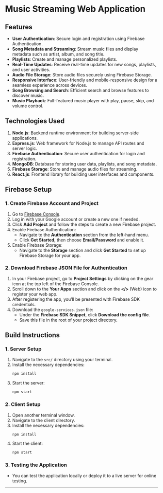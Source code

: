 

# Music Streaming Web Application

## Features
- **User Authentication**: Secure login and registration using Firebase Authentication.
- **Song Metadata and Streaming**: Stream music files and display metadata such as artist, album, and song title.
- **Playlists**: Create and manage personalized playlists.
- **Real-Time Updates**: Receive real-time updates for new songs, playlists, and user activities.
- **Audio File Storage**: Store audio files securely using Firebase Storage.
- **Responsive Interface**: User-friendly and mobile-responsive design for a seamless experience across devices.
- **Song Browsing and Search**: Efficient search and browse features to discover music.
- **Music Playback**: Full-featured music player with play, pause, skip, and volume control.

## Technologies Used
1. **Node.js**: Backend runtime environment for building server-side applications.
2. **Express.js**: Web framework for Node.js to manage API routes and server logic.
3. **Firebase Authentication**: Secure user authentication for login and registration.
4. **MongoDB**: Database for storing user data, playlists, and song metadata.
5. **Firebase Storage**: Store and manage audio files for streaming.
6. **React.js**: Frontend library for building user interfaces and components.

## Firebase Setup

### 1. Create Firebase Account and Project
1. Go to [Firebase Console](https://console.firebase.google.com/).
2. Log in with your Google account or create a new one if needed.
3. Click **Add Project** and follow the steps to create a new Firebase project.
4. Enable Firebase Authentication:
    - Navigate to the **Authentication** section from the left-hand menu.
    - Click **Get Started**, then choose **Email/Password** and enable it.
5. Enable Firebase Storage:
    - Navigate to the **Storage** section and click **Get Started** to set up Firebase Storage for your app.

### 2. Download Firebase JSON File for Authentication
1. In your Firebase project, go to **Project Settings** by clicking on the gear icon at the top left of the Firebase Console.
2. Scroll down to the **Your Apps** section and click on the **</>** (Web) icon to register your web app.
3. After registering the app, you’ll be presented with Firebase SDK credentials.
4. Download the `google-services.json` file:
    - Under the **Firebase SDK Snippet**, click **Download the config file**.
    - Save this file in the root of your project directory.


## Build Instructions

### 1. Server Setup
1. Navigate to the `src/` directory using your terminal.
2. Install the necessary dependencies:
    ```bash
    npm install
    ```
3. Start the server:
    ```bash
    npm start
    ```

### 2. Client Setup
1. Open another terminal window.
2. Navigate to the client directory.
3. Install the necessary dependencies:
    ```bash
    npm install
    ```
4. Start the client:
    ```bash
    npm start
    ```

### 3. Testing the Application
- You can test the application locally or deploy it to a live server for online testing.

---


